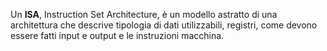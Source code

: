 Un **ISA**, Instruction Set Architecture, è un modello astratto di una architettura che descrive tipologia di dati utilizzabili, registri, come devono essere fatti input e output e le instruzioni macchina.
